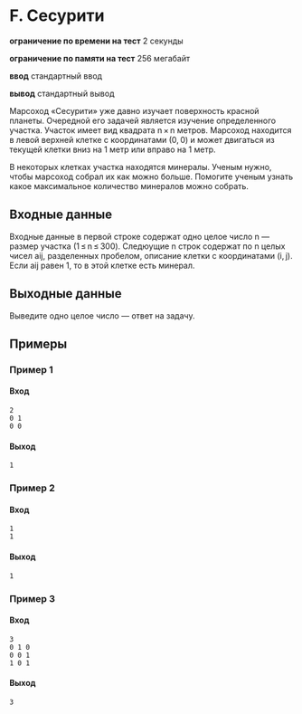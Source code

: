 # F. Сесурити
**ограничение по времени на тест** 2 секунды

**ограничение по памяти на тест** 256 мегабайт

**ввод** стандартный ввод

**вывод** стандартный вывод

Марсоход «Сесурити» уже давно изучает поверхность красной планеты. Очередной его задачей является изучение определенного участка. Участок имеет вид квадрата n × n метров. Марсоход находится в левой верхней клетке с координатами (0, 0) и может двигаться из текущей клетки вниз на 1 метр или вправо на 1 метр.

В некоторых клетках участка находятся минералы. Ученым нужно, чтобы марсоход собрал их как можно больше. Помогите ученым узнать какое максимальное количество минералов можно собрать.

## Входные данные
Входные данные в первой строке содержат одно целое число n — размер участка (1 ≤ n ≤ 300). Следюущие n строк содержат по n целых чисел aij, разделенных пробелом, описание клетки с координатами (i, j). Если aij равен 1, то в этой клетке есть минерал.

## Выходные данные
Выведите одно целое число — ответ на задачу.

## Примеры
### Пример 1
#### Вход
```
2
0 1
0 0
```
#### Выход
```
1
```
### Пример 2
#### Вход
```
1
1
```
#### Выход
```
1
```
### Пример 3
#### Вход
```
3
0 1 0
0 0 1
1 0 1
```
#### Выход
```
3
```

